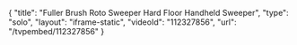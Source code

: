 {
    "title": "Fuller Brush Roto Sweeper Hard Floor   Handheld Sweeper",
    "type": "solo",
    "layout": "iframe-static",
    "videoId": "112327856",
    "url": "\/tvpembed\/112327856"
}